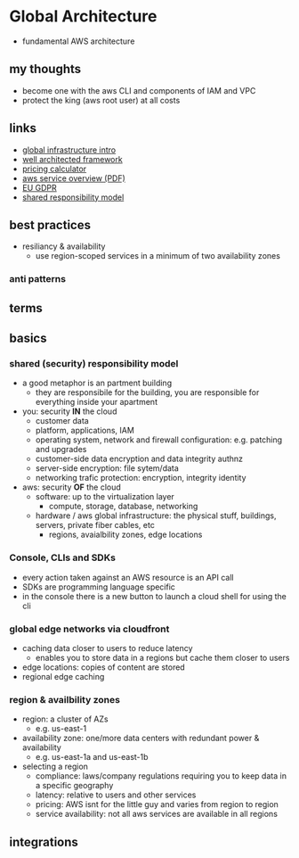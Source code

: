 # Global Architecture

- fundamental AWS architecture

## my thoughts

- become one with the aws CLI and components of IAM and VPC
- protect the king (aws root user) at all costs

## links

- [global infrastructure intro](https://aws.amazon.com/about-aws/global-infrastructure/)
- [well architected framework](https://aws.amazon.com/architecture/well-architected/)
- [pricing calculator](https://calculator.aws/#/)
- [aws service overview (PDF)](https://docs.aws.amazon.com/pdfs/whitepapers/latest/aws-overview/aws-overview.pdf)
- [EU GDPR](https://gdpr.eu/what-is-gdpr/)
- [shared responsibility model](https://aws.amazon.com/compliance/shared-responsibility-model/)

## best practices

- resiliancy & availability
  - use region-scoped services in a minimum of two availability zones

### anti patterns

## terms

## basics

### shared (security) responsibility model

- a good metaphor is an partment building
  - they are responsibile for the building, you are responsible for everything inside your apartment
- you: security **IN** the cloud
  - customer data
  - platform, applications, IAM
  - operating system, network and firewall configuration: e.g. patching and upgrades
  - customer-side data encryption and data integrity authnz
  - server-side encryption: file sytem/data
  - networking trafic protection: encryption, integrity identity
- aws: security **OF** the cloud
  - software: up to the virtualization layer
    - compute, storage, database, networking
  - hardware / aws global infrastructure: the physical stuff, buildings, servers, private fiber cables, etc
    - regions, avaialbility zones, edge locations

### Console, CLIs and SDKs

- every action taken against an AWS resource is an API call
- SDKs are programming language specific
- in the console there is a new button to launch a cloud shell for using the cli

### global edge networks via cloudfront

- caching data closer to users to reduce latency
  - enables you to store data in a regions but cache them closer to users
- edge locations: copies of content are stored
- regional edge caching

### region & availbility zones

- region: a cluster of AZs
  - e.g. us-east-1
- availability zone: one/more data centers with redundant power & availability
  - e.g. us-east-1a and us-east-1b
- selecting a region
  - compliance: laws/company regulations requiring you to keep data in a specific geography
  - latency: relative to users and other services
  - pricing: AWS isnt for the little guy and varies from region to region
  - service availability: not all aws services are available in all regions

## integrations
